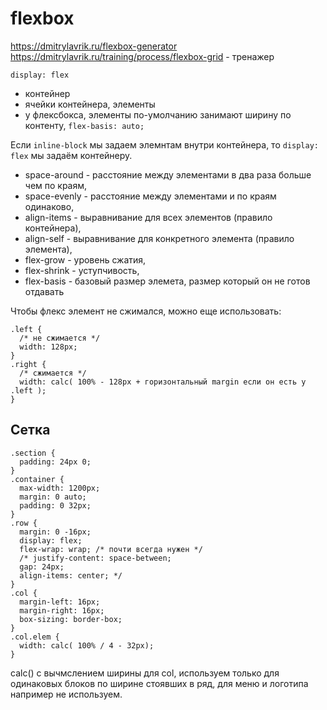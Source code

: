# flexbox
https://dmitrylavrik.ru/flexbox-generator  
https://dmitrylavrik.ru/training/process/flexbox-grid - тренажер

`display: flex`
- контейнер
- ячейки контейнера, элементы
- у флексбокса, элементы по-умолчанию занимают ширину по контенту, `flex-basis: auto;`

Если `inline-block` мы задаем элемнтам внутри контейнера, то `display: flex` мы задаём контейнеру.

- space-around - расстояние между элементами в два раза больше чем по краям,
- space-evenly - расстояние между элементами и по краям одинаково,
- align-items - выравнивание для всех элементов (правило контейнера),
- align-self - выравнивание для конкретного элемента (правило элемента),
- flex-grow - уровень сжатия,
- flex-shrink - уступчивость,
- flex-basis - базовый размер элемета, размер который он не готов отдавать

Чтобы флекс элемент не сжимался, можно еще использовать:

    .left {
      /* не сжимается */
      width: 128px;
    }
    .right {
      /* сжимается */
      width: calc( 100% - 128px + горизонтальный margin если он есть у .left );
    }

## Сетка

    .section {
      padding: 24px 0;
    }
    .container {
      max-width: 1200px;
      margin: 0 auto;
      padding: 0 32px;
    }
    .row {
      margin: 0 -16px;
      display: flex;
      flex-wrap: wrap; /* почти всегда нужен */
      /* justify-content: space-between;
      gap: 24px;
      align-items: center; */
    }
    .col {
      margin-left: 16px;
      margin-right: 16px;
      box-sizing: border-box;
    }
    .col.elem {
      width: calc( 100% / 4 - 32px);
    }

calc() с вычмслением ширины для col, используем только для одинаковых блоков по ширине стоявших в ряд, для меню и логотипа например не используем.
